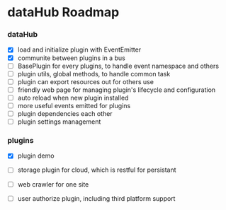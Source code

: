 dataHub Roadmap
===============

### dataHub

- [x] load and initialize plugin with EventEmitter
- [x] communite between plugins in a bus
- [ ] BasePlugin for every plugins, to handle event namespace and others
- [ ] plugin utils, global methods, to handle common task
- [ ] plugin can export resources out for others use
- [ ] friendly web page for managing plugin's lifecycle and configuration
- [ ] auto reload when new plugin installed
- [ ] more useful events emitted for plugins
- [ ] plugin dependencies each other
- [ ] plugin settings management

### plugins

- [x] plugin demo
- [ ] storage plugin for cloud, which is restful for persistant
- [ ] web crawler for one site
- [ ] user authorize plugin, including third platform support

